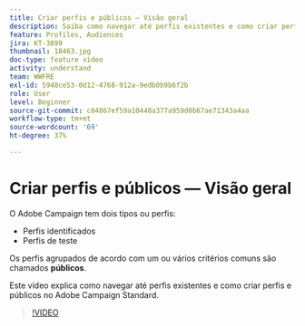 ```yaml
---
title: Criar perfis e públicos — Visão geral
description: Saiba como navegar até perfis existentes e como criar perfis e públicos.
feature: Profiles, Audiences
jira: KT-3899
thumbnail: 18463.jpg
doc-type: feature video
activity: understand
team: WWFRE
exl-id: 5948ce53-0d12-4768-912a-9edb0b9b6f2b
role: User
level: Beginner
source-git-commit: c84867ef59a10448a377a959d0b67ae71343a4aa
workflow-type: tm+mt
source-wordcount: '69'
ht-degree: 37%

---
```


# Criar perfis e públicos — Visão geral

O Adobe Campaign tem dois tipos ou perfis:

* Perfis identificados
* Perfis de teste

Os perfis agrupados de acordo com um ou vários critérios comuns são chamados **públicos**.

Este vídeo explica como navegar até perfis existentes e como criar perfis e públicos no Adobe Campaign Standard.

>[!VIDEO](https://video.tv.adobe.com/v/18463/?quality=12&learn=on)
